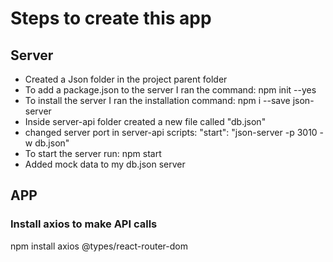# Steps to create this app

## Server 

- Created a Json folder in the project parent folder
- To add a package.json to the server I ran the command:  npm init --yes 
- To install the server I ran the installation command: npm i --save json-server
- Inside server-api folder created a new file called "db.json"
- changed server port in server-api scripts: "start": "json-server -p 3010 -w db.json"
- To start the server run: npm start
- Added mock data to my db.json server

## APP

### Install axios to make API calls

npm install axios @types/react-router-dom

###


